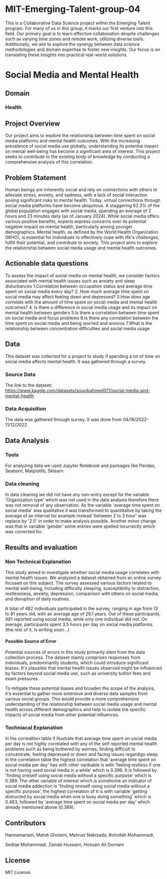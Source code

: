 
# MIT-Emerging-Talent-group-04
This is a Collaborative Data Science project within the Emerging Talent program. For many of us in this group, it marks our first venture into this field. Our primary goal is to learn effective collaboration despite challenges such as varying time zones and remote work, utilizing diverse tools. Additionally, we aim to explore the synergy between data science methodologies and domain expertise to foster new insights. Our focus is on translating these insights into practical real-world solutions.
# Social Media and Mental Health 
## Domain
### Health
## Project Overview 
 Our project aims to explore the relationship between time spent on social media platforms and mental health outcomes. With the increasing prevalence of social media use globally, understanding its potential impact on mental well-being has become a significant area of interest. This project seeks to contribute to the existing body of knowledge by conducting a comprehensive analysis of this correlation.


## Problem Statement
Human beings are inherently social and rely on connections with others to alleviate stress, anxiety, and sadness, with a lack of social interaction posing significant risks to mental health. Today, virtual connections through social media platforms have become ubiquitous. A staggering 62.3% of the global population engages with social media, spending an average of 2 hours and 23 minutes daily (as of January 2024). While social media offers various positive benefits, experts express concerns over its potential negative impact on mental health, particularly among younger demographics. Mental health, as defined by the World Health Organization (WHO), is essential for individuals to effectively cope with life's challenges, fulfill their potential, and contribute to society. This project aims to explore the relationship between social media usage and mental health outcomes.


## Actionable data questions
To assess the impact of social media on mental health, we consider factors associated with mental health issues such as anxiety and sleep disturbances
1.Correlation between occupation status and average time spent on social media every day?
2. How much average time spent on social media may affect feeling down and depressed?
3.How does age correlate with the amount of time spent on social media and mental health outcomes?
4. Is there a difference in social media usage and its impact on mental health between genders
5.Is there a correlation between time spent on social media and focus problems
6.Is there any correlation between the time spent on social media and being worried and anxious
7.What is the relationship between concentration difficulties and social media usage


## Data 
This dataset was collected for a project to study if spending a lot of time on social media affects mental health. It was gathered through a survey. 

### Source Data 
The link to the dataset: https://www.kaggle.com/datasets/souvikahmed071/social-media-and-mental-health
 
### Data Acquisition 
The data was gathered through survey. It was done from 04/18/2022-11/12/2022

## Data Analysis
### Tools
For analyzing data we used Jupyter Notebook and packages like Pandas, Seaborn, Matplotlib, Sklearn.
### Data cleaning
In data cleaning we did not have any non-entry except for the variable 'Organization type' which was not used in the data analysis therefore there was not removal of any observation. As the variable 'average time spent on social media' was qualitative it was transformed to quantitative by taking the average of an interval for example instead 'between 2 to 3 hour' was replace by '2.5' in order to make analysis possible. Another minor change was that in variable 'gender' some entries were spelled incurrectly which was corrected for. 
## Results and evaluation 
### Non Technical Explanation
This study aimed to investigate whether social media usage correlates with mental health issues. We analyzed a dataset obtained from an online survey focused on this subject. The survey assessed various factors related to mental well-being, including difficulty sleeping, susceptibility to distraction, restlessness, anxiety, depression, comparison with others on social media, and disruption of daily routines.

A total of 482 individuals participated in the survey, ranging in age from 13 to 91 years old, with an average age of 26.1 years. Out of these participants, 481 reported using social media, while only one individual did not. On average, participants spent 3.5 hours per day on social media platforms.
(the rest of it, is writing soon...)

#### Possible Source of Error
Potential sources of errors in this study primarily stem from the data collection process. The dataset mainly comprises responses from individuals, predominantly students, which could introduce significant biases. It's plausible that mental health issues observed might be influenced by factors beyond social media use, such as university tuition fees and exam pressures.

To mitigate these potential biases and broaden the scope of the analysis, it's essential to gather more extensive and diverse data samples from various social groups. This would provide a more comprehensive understanding of the relationship between social media usage and mental health across different demographics and help to isolate the specific impacts of social media from other potential influences.
### Techniacal Explanation
In the correaltion table it illustrate that average time spent on social media per day is not highly correlated with any of the self reported mental health problems such as being bothered by worries, finding difficult to concentrate, feeling depressed or down and facing issues regardign sleep. In the correlation table the highest correlation that 'average time spent on social media per day' has with other varibable is with 'feeling restless if one is not having used social media in a while' which is 0.396. It is followed by 'finding oneself using social media without a specific purpose' which is 0.389.
The other variable of interest which is somehome an indicator of social media addection is 'finding oneself using social media without a specific purpose', the highest correlation of it is with variable 'getting distructed by social media when one is busy doing something' which is 0.463, followed by 'average time spent on social media per day' which already mentioned above (0.389). 


## Contributors 
Hannamariam, Mahdi Gholami, Mahnaz Nabizada, Rohollah Mohammadi,  

Sediqe Mohammadi, Zainab Hussaini, Hossain Ali Dornam

 

## License 
MIT License. 
